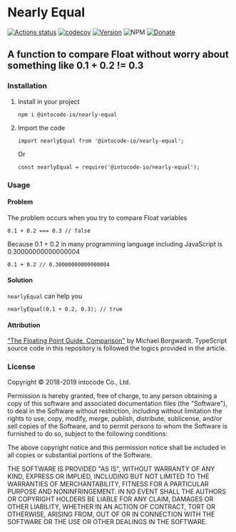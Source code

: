 # Nearly Equal

[![Actions status](https://github.com/intocode-io/nearly-equal/workflows/build/badge.svg)](https://github.com/intocode-io/nearly-equal/actions)
[![codecov](https://codecov.io/gh/intocode-io/nearly-equal/branch/master/graph/badge.svg)](https://codecov.io/gh/intocode-io/nearly-equal)
[![Version](https://img.shields.io/npm/v/@intocode-io/nearly-equal.svg)](https://npmjs.com/package/@intocode-io/nearly-equal)
![NPM](https://img.shields.io/npm/l/@intocode-io/nearly-equal)
[![Donate](https://img.shields.io/badge/Donate-PayPal-green.svg)](https://paypal.me/micksatana?locale.x=en_GB)

## A function to compare Float without worry about something like 0.1 + 0.2 != 0.3

### Installation
1. Install in your project
    ```
    npm i @intocode-io/nearly-equal
    ```
2. Import the code

    ```
    import nearlyEqual from '@intocode-io/nearly-equal';
    ```
    Or
    ```
    const nearlyEqual = require('@intocode-io/nearly-equal');
    ```


### Usage
#### Problem
The problem occurs when you try to compare Float variables
```
0.1 + 0.2 === 0.3 // false
```
Because 0.1 + 0.2 in many programming language including JavaScript is 0.30000000000000004
```
0.1 + 0.2 // 0.30000000000000004
```
#### Solution
`nearlyEqual` can help you
```
nearlyEqual(0.1 + 0.2, 0.3); // true
```

#### Attribution
["The Floating Point Guide, Comparison"](https://floating-point-gui.de/errors/comparison/) by Michael Borgwardt. TypeScript source code in this repository is followed the logics provided in the article.

### License

Copyright &copy; 2018-2019 intocode Co., Ltd.

Permission is hereby granted, free of charge, to any person obtaining a copy of this software and associated 
documentation files (the "Software"), to deal in the Software without restriction, including without limitation 
the rights to use, copy, modify, merge, publish, distribute, sublicense, and/or sell copies of the Software, 
and to permit persons to whom the Software is furnished to do so, subject to the following conditions:

The above copyright notice and this permission notice shall be included in all copies or substantial portions 
of the Software.

THE SOFTWARE IS PROVIDED "AS IS", WITHOUT WARRANTY OF ANY KIND, EXPRESS OR IMPLIED, 
INCLUDING BUT NOT LIMITED TO THE WARRANTIES OF MERCHANTABILITY, FITNESS FOR A PARTICULAR PURPOSE AND NONINFRINGEMENT. 
IN NO EVENT SHALL THE AUTHORS OR COPYRIGHT HOLDERS BE LIABLE FOR ANY CLAIM, DAMAGES OR OTHER LIABILITY, 
WHETHER IN AN ACTION OF CONTRACT, TORT OR OTHERWISE, ARISING FROM, OUT OF OR IN CONNECTION WITH THE SOFTWARE OR 
THE USE OR OTHER DEALINGS IN THE SOFTWARE.
